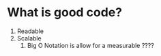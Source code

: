 # What is good code?
  1. Readable
  2. Scalable
     1. Big O Notation is allow for a measurable ???? 
